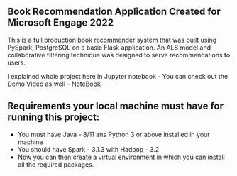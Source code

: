 ## Book Recommendation Application Created for Microsoft Engage 2022

This is a full production book recommender system that was built using PySpark, PostgreSQL on a basic Flask application.
An ALS model and collaborative filtering technique was designed to serve recommendations to users.

I explained whole project here in Jupyter notebook -
You can check out the Demo Video as well - [NoteBook](https://github.com/Pranav-Sharma20/Book-Recommender-System/blob/master/Engage_2022_Algorithm.ipynb)

## Requirements your local machine must have for running this project:

+ You must have Java - 8/11 ans Python 3 or above installed in your machine
+ You should have Spark - 3.1.3 with Hadoop - 3.2 
+ Now you can then create a virtual environment in which you can install all the required packages.